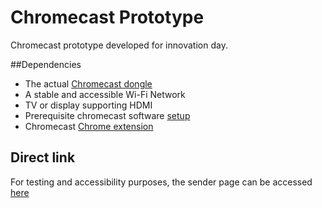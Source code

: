 # Chromecast Prototype

Chromecast prototype developed for innovation day.

##Dependencies

- The actual [Chromecast dongle](https://www.google.com/chrome/devices/chromecast/buy.html)
- A stable and accessible Wi-Fi Network
- TV or display supporting HDMI
- Prerequisite chromecast software [setup](https://cast.google.com/chromecast/setup/)
- Chromecast [Chrome extension](https://chrome.google.com/webstore/detail/google-cast/boadgeojelhgndaghljhdicfkmllpafd?hl=en)

## Direct link
For testing and accessibility purposes, the sender page can be accessed [here](http://mattard.github.io/lab-chromecast1/sender.html)
